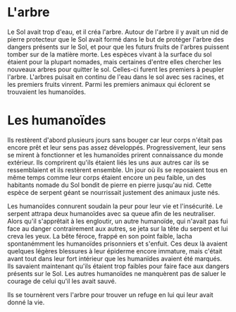 L'arbre
===
Le Sol avait trop d'eau, et il créa l'arbre. Autour de l'arbre il y avait un nid de pierre protecteur que le Sol avait formé dans le but de protéger l'arbre des dangers présents sur le Sol, et pour que les futurs fruits de l'arbres puissent tomber sur de la matière morte.
Les espèces vivant à la surface du sol étaient pour la plupart nomades, mais certaines d'entre elles chercher les nouveaux arbres pour quitter le sol. Celles-ci furent les premiers à peupler l'arbre.
L'arbres puisait en continu de l'eau dans le sol avec ses racines, et les premiers fruits vinrent. Parmi les premiers animaux qui éclorent se trouvaient les humanoïdes.

Les humanoïdes
===
Ils restèrent d'abord plusieurs jours sans bouger car leur corps n'était pas encore prêt et leur sens pas assez développés. Progressivement, leur sens se mirent à fonctionner et les humanoïdes prirent connaissance du monde extérieur. Ils comprirent qu'ils étaient liés les uns aux autres car ils se ressemblaient et ils restèrent ensemble. Un jour où ils se reposaient tous en même temps comme leur corps étaient encore un peu faible, un des habitants nomade du Sol bondit de pierre en pierre jusqu'au nid. Cette espèce de serpent géant se nourrissait justement des animaux juste nés.

Les humanoïdes connurent soudain la peur pour leur vie et l'insécurité. Le serpent attrapa deux humanoïdes avec sa queue afin de les neutraliser. Alors qu'il s'apprêtait à les engloutir, un autre humanoïde, qui n'avait pas fui face au danger contrairement aux autres, se jeta sur la tête du serpent et lui creva les yeux. La bête féroce, frappé en son point faible, lacha spontanémment les humanoïdes prisonniers et s'enfuit. Ces deux là avaient quelques légères blessures à leur épiderme encore immature, mais c'était avant tout dans leur fort intérieur que les humanïdes avaient été marqués. Ils savaient maintenant qu'ils étaient trop faibles pour faire face aux dangers présents sur le Sol. Les autres humanoïdes ne manquèrent pas de saluer le courage de celui qu'il les avait sauvé.

Ils se tournèrent vers l'arbre pour trouver un refuge en lui qui leur avait donné la vie.